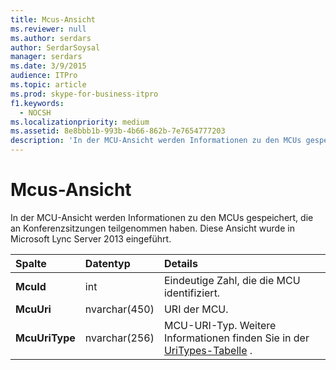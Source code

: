 ```yaml
---
title: Mcus-Ansicht
ms.reviewer: null
ms.author: serdars
author: SerdarSoysal
manager: serdars
ms.date: 3/9/2015
audience: ITPro
ms.topic: article
ms.prod: skype-for-business-itpro
f1.keywords:
  - NOCSH
ms.localizationpriority: medium
ms.assetid: 8e8bbb1b-993b-4b66-862b-7e7654777203
description: 'In der MCU-Ansicht werden Informationen zu den MCUs gespeichert, die an Konferenzsitzungen teilgenommen haben. Diese Ansicht wurde in Microsoft Lync Server 2013 eingeführt.'
---
```


# <a name="mcus-view"></a>Mcus-Ansicht
 
In der MCU-Ansicht werden Informationen zu den MCUs gespeichert, die an Konferenzsitzungen teilgenommen haben. Diese Ansicht wurde in Microsoft Lync Server 2013 eingeführt.
  
|**Spalte**|**Datentyp**|**Details**|
|:-----|:-----|:-----|
|**McuId** <br/> |int  <br/> |Eindeutige Zahl, die die MCU identifiziert.  <br/> |
|**McuUri** <br/> |nvarchar(450)  <br/> |URI der MCU.  <br/> |
|**McuUriType** <br/> |nvarchar(256)  <br/> |MCU-URI-Typ. Weitere Informationen finden Sie in der [UriTypes-Tabelle](uritypes.md) . <br/> |
   

